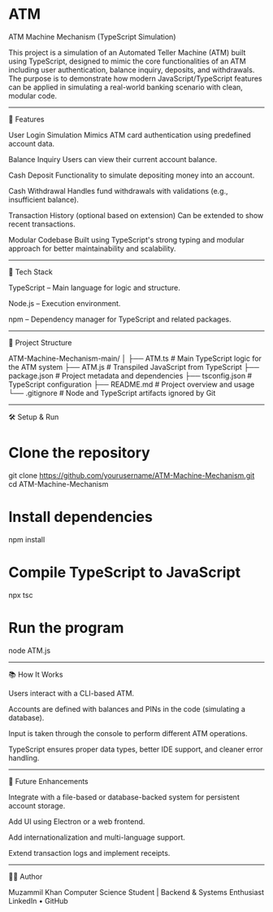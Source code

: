 # ATM
ATM Machine Mechanism (TypeScript Simulation)

This project is a simulation of an Automated Teller Machine (ATM) built using TypeScript, designed to mimic the core functionalities of an ATM including user authentication, balance inquiry, deposits, and withdrawals. The purpose is to demonstrate how modern JavaScript/TypeScript features can be applied in simulating a real-world banking scenario with clean, modular code.


---

🚀 Features

User Login Simulation
Mimics ATM card authentication using predefined account data.

Balance Inquiry
Users can view their current account balance.

Cash Deposit
Functionality to simulate depositing money into an account.

Cash Withdrawal
Handles fund withdrawals with validations (e.g., insufficient balance).

Transaction History (optional based on extension)
Can be extended to show recent transactions.

Modular Codebase
Built using TypeScript's strong typing and modular approach for better maintainability and scalability.



---

🧰 Tech Stack

TypeScript – Main language for logic and structure.

Node.js – Execution environment.

npm – Dependency manager for TypeScript and related packages.



---

📁 Project Structure

ATM-Machine-Mechanism-main/
│
├── ATM.ts                # Main TypeScript logic for the ATM system
├── ATM.js                # Transpiled JavaScript from TypeScript
├── package.json          # Project metadata and dependencies
├── tsconfig.json         # TypeScript configuration
├── README.md             # Project overview and usage
└── .gitignore            # Node and TypeScript artifacts ignored by Git


---

🛠️ Setup & Run

# Clone the repository
git clone https://github.com/yourusername/ATM-Machine-Mechanism.git
cd ATM-Machine-Mechanism

# Install dependencies
npm install

# Compile TypeScript to JavaScript
npx tsc

# Run the program
node ATM.js


---

📚 How It Works

Users interact with a CLI-based ATM.

Accounts are defined with balances and PINs in the code (simulating a database).

Input is taken through the console to perform different ATM operations.

TypeScript ensures proper data types, better IDE support, and cleaner error handling.



---

📌 Future Enhancements

Integrate with a file-based or database-backed system for persistent account storage.

Add UI using Electron or a web frontend.

Add internationalization and multi-language support.

Extend transaction logs and implement receipts.



---

👨‍💻 Author

Muzammil Khan
Computer Science Student | Backend & Systems Enthusiast
LinkedIn • GitHub


